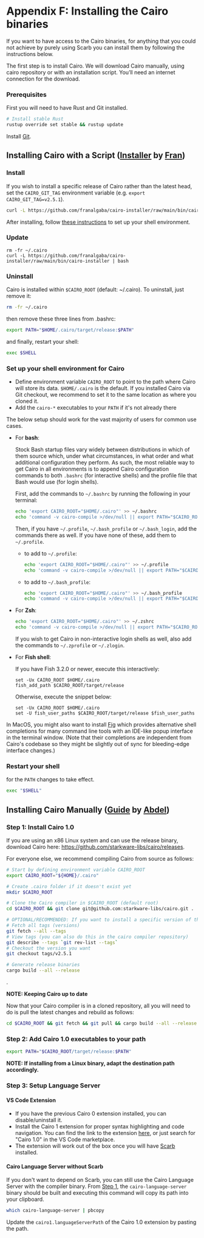 # Appendix F: Installing the Cairo binaries

If you want to have access to the Cairo binaries, for anything that you could not achieve by purely using Scarb you can install them by following the instructions below.

The first step is to install Cairo. We will download Cairo manually, using cairo repository or with an installation script. You’ll need an internet connection for the download.

### Prerequisites

First you will need to have Rust and Git installed.

```bash
# Install stable Rust
rustup override set stable && rustup update
```

Install [Git](https://git-scm.com/).

## Installing Cairo with a Script ([Installer](https://github.com/franalgaba/cairo-installer) by [Fran](https://github.com/franalgaba))

### Install

If you wish to install a specific release of Cairo rather than the latest head, set the `CAIRO_GIT_TAG` environment variable (e.g. `export CAIRO_GIT_TAG=v2.5.1`).

```bash
curl -L https://github.com/franalgaba/cairo-installer/raw/main/bin/cairo-installer | bash
```

After installing, follow [these instructions](#set-up-your-shell-environment-for-cairo) to set up your shell environment.

### Update

```
rm -fr ~/.cairo
curl -L https://github.com/franalgaba/cairo-installer/raw/main/bin/cairo-installer | bash
```

### Uninstall

Cairo is installed within `$CAIRO_ROOT` (default: ~/.cairo). To uninstall, just remove it:

```bash
rm -fr ~/.cairo
```

then remove these three lines from .bashrc:

```bash
export PATH="$HOME/.cairo/target/release:$PATH"
```

and finally, restart your shell:

```bash
exec $SHELL
```

### Set up your shell environment for Cairo

- Define environment variable `CAIRO_ROOT` to point to the path where
  Cairo will store its data. `$HOME/.cairo` is the default.
  If you installed Cairo via Git checkout, we recommend
  to set it to the same location as where you cloned it.
- Add the `cairo-*` executables to your `PATH` if it's not already there

The below setup should work for the vast majority of users for common use cases.

- For **bash**:

  Stock Bash startup files vary widely between distributions in which of them source
  which, under what circumstances, in what order and what additional configuration they perform.
  As such, the most reliable way to get Cairo in all environments is to append Cairo
  configuration commands to both `.bashrc` (for interactive shells)
  and the profile file that Bash would use (for login shells).

  First, add the commands to `~/.bashrc` by running the following in your terminal:

  ```bash
  echo 'export CAIRO_ROOT="$HOME/.cairo"' >> ~/.bashrc
  echo 'command -v cairo-compile >/dev/null || export PATH="$CAIRO_ROOT/target/release:$PATH"' >> ~/.bashrc
  ```

  Then, if you have `~/.profile`, `~/.bash_profile` or `~/.bash_login`, add the commands there as well.
  If you have none of these, add them to `~/.profile`.

  - to add to `~/.profile`:

    ```bash
    echo 'export CAIRO_ROOT="$HOME/.cairo"' >> ~/.profile
    echo 'command -v cairo-compile >/dev/null || export PATH="$CAIRO_ROOT/target/release:$PATH"' >> ~/.profile
    ```

  - to add to `~/.bash_profile`:
    ```bash
    echo 'export CAIRO_ROOT="$HOME/.cairo"' >> ~/.bash_profile
    echo 'command -v cairo-compile >/dev/null || export PATH="$CAIRO_ROOT/target/release:$PATH"' >> ~/.bash_profile
    ```

- For **Zsh**:

  ```zsh
  echo 'export CAIRO_ROOT="$HOME/.cairo"' >> ~/.zshrc
  echo 'command -v cairo-compile >/dev/null || export PATH="$CAIRO_ROOT/target/release:$PATH"' >> ~/.zshrc
  ```

  If you wish to get Cairo in non-interactive login shells as well, also add the commands to `~/.zprofile` or `~/.zlogin`.

- For **Fish shell**:

  If you have Fish 3.2.0 or newer, execute this interactively:

  ```fish
  set -Ux CAIRO_ROOT $HOME/.cairo
  fish_add_path $CAIRO_ROOT/target/release
  ```

  Otherwise, execute the snippet below:

  ```fish
  set -Ux CAIRO_ROOT $HOME/.cairo
  set -U fish_user_paths $CAIRO_ROOT/target/release $fish_user_paths
  ```

In MacOS, you might also want to install [Fig](https://fig.io/) which
provides alternative shell completions for many command line tools with an
IDE-like popup interface in the terminal window.
(Note that their completions are independent from Cairo's codebase
so they might be slightly out of sync for bleeding-edge interface changes.)

### Restart your shell

for the `PATH` changes to take effect.

```sh
exec "$SHELL"
```

## Installing Cairo Manually ([Guide](https://github.com/auditless/cairo-template) by [Abdel](https://github.com/abdelhamidbakhta))

### Step 1: Install Cairo 1.0

If you are using an x86 Linux system and can use the release binary, download Cairo here: <https://github.com/starkware-libs/cairo/releases>.

For everyone else, we recommend compiling Cairo from source as follows:

```bash
# Start by defining environment variable CAIRO_ROOT
export CAIRO_ROOT="${HOME}/.cairo"

# Create .cairo folder if it doesn't exist yet
mkdir $CAIRO_ROOT

# Clone the Cairo compiler in $CAIRO_ROOT (default root)
cd $CAIRO_ROOT && git clone git@github.com:starkware-libs/cairo.git .

# OPTIONAL/RECOMMENDED: If you want to install a specific version of the compiler
# Fetch all tags (versions)
git fetch --all --tags
# View tags (you can also do this in the cairo compiler repository)
git describe --tags `git rev-list --tags`
# Checkout the version you want
git checkout tags/v2.5.1

# Generate release binaries
cargo build --all --release
```

.

**NOTE: Keeping Cairo up to date**

Now that your Cairo compiler is in a cloned repository, all you will need to do
is pull the latest changes and rebuild as follows:

```bash
cd $CAIRO_ROOT && git fetch && git pull && cargo build --all --release
```

### Step 2: Add Cairo 1.0 executables to your path

```bash
export PATH="$CAIRO_ROOT/target/release:$PATH"
```

**NOTE: If installing from a Linux binary, adapt the destination path accordingly.**

### Step 3: Setup Language Server

#### VS Code Extension

- If you have the previous Cairo 0 extension installed, you can disable/uninstall it.
- Install the Cairo 1 extension for proper syntax highlighting and code navigation. You can find the link to the extension [here](https://marketplace.visualstudio.com/items?itemName=starkware.cairo1&ssr=false), or just search for "Cairo 1.0" in the VS Code marketplace.
- The extension will work out of the box once you will have [Scarb](./ch01-03-hello-scarb.md) installed.

#### Cairo Language Server without Scarb

If you don't want to depend on Scarb, you can still use the Cairo Language Server with the compiler binary.
From [Step 1](#installing-cairo-with-a-script-installer-by-fran), the `cairo-language-server` binary should be built and executing this command will copy its path into your clipboard.

```bash
which cairo-language-server | pbcopy
```

Update the `cairo1.languageServerPath` of the Cairo 1.0 extension by pasting the path.
